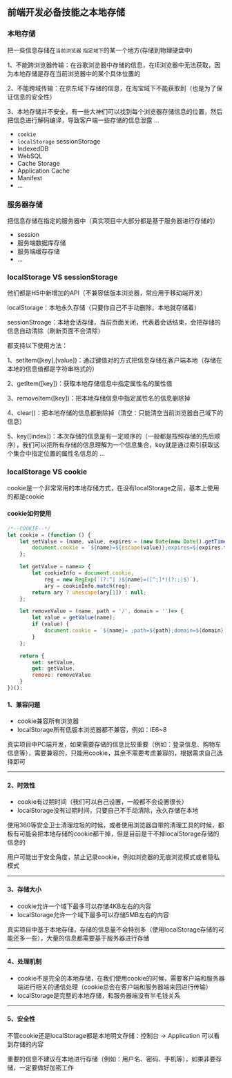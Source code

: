 ## 前端开发必备技能之本地存储

### 本地存储
 把一些信息存储在`当前浏览器` `指定域下`的某一个地方(存储到物理硬盘中)
 
 1、不能跨浏览器传输：在谷歌浏览器中存储的信息，在IE浏览器中无法获取，因为本地存储是存在当前浏览器中的某个具体位置的
 
 2、不能跨域传输：在京东域下存储的信息，在淘宝域下不能获取到（也是为了保证信息的安全性）
 
 3、本地存储并不安全，有一些大神们可以找到每个浏览器存储信息的位置，然后把信息进行解码编译，导致客户端一些存储的信息泄露
 ...

 - `cookie`
 - `localStorage`  sessionStorage
 - IndexedDB
 - WebSQL
 - Cache Storage
 - Application Cache
 - Manifest
 - ... 

### 服务器存储
 把信息存储在指定的服务器中（真实项目中大部分都是基于服务器进行存储的）
 - session
 - 服务端数据库存储
 - 服务端缓存存储
 - ...

### localStorage VS sessionStorage
 他们都是H5中新增加的API（不兼容低版本浏览器，常应用于移动端开发）

 localStorage：本地永久存储（只要你自己不手动删除，本地就存储着）

 sessionStroage：本地会话存储，当前页面关闭，代表着会话结束，会把存储的信息自动清除（刷新页面不会清除）

 都支持以下使用方法：
 
 1、setItem([key],[value])：通过键值对的方式把信息存储在客户端本地（存储在本地的信息值都是字符串格式的）
 
 2、getItem([key])：获取本地存储信息中指定属性名的属性值
 
 3、removeItem([key])：把本地存储信息中指定属性名的信息删除掉
 
 4、clear()：把本地存储的信息都删除掉（清空：只能清空当前浏览器自己域下的信息）
 
 5、key([index])：本次存储的信息是有一定顺序的（一般都是按照存储的先后顺序），我们可以把所有存储的信息理解为一个信息集合，key就是通过索引获取这个集合中指定位置的属性名信息的
 ...


### localStorage VS cookie
 cookie是一个非常常用的本地存储方式，在没有localStorage之前，基本上使用的都是cookie

#### cookie如何使用
```javascript
/*--COOKIE--*/
let cookie = (function () {
    let setValue = (name, value, expires = (new Date(new Date().getTime() + (1000 * 60 * 60 * 24))), path = '/', domain = '')=> {
        document.cookie = `${name}=${escape(value)};expires=${expires.toGMTString()};path=${path};domain=${domain}`;
    };

    let getValue = name=> {
        let cookieInfo = document.cookie,
            reg = new RegExp(`(?:^| )${name}=([^;]*)(?:;|$)`),
            ary = cookieInfo.match(reg);
        return ary ? unescape(ary[1]) : null;
    };

    let removeValue = (name, path = '/', domain = '')=> {
        let value = getValue(name);
        if (value) {
            document.cookie = `${name}= ;path=${path};domain=${domain};expires=Fri,02-Jan-1970 00:00:00 GMT`;
        }
    };

    return {
        set: setValue,
        get: getValue,
        remove: removeValue
    }
})();
```
#### 1、兼容问题
 - cookie兼容所有浏览器
 - localStorage所有低版本浏览器都不兼容，例如：IE6~8

 真实项目中PC端开发，如果需要存储的信息比较重要（例如：登录信息、购物车信息等），需要兼容的，只能用cookie，其余不需要考虑兼容的，根据需求自己选择即可

---

#### 2、时效性
 - cookie有过期时间（我们可以自己设置，一般都不会设置很长）
 - localStorage没有过期时间，只要自己不手动清除，永久存储在本地

 使用360等安全卫士清理垃圾的时候，或者使用浏览器自带的清理工具的时候，都极有可能会把本地存储的cookie都干掉，但是目前是干不掉localStorage存储的信息的

 用户可能出于安全角度，禁止记录cookie，例如浏览器的无痕浏览模式或者隐私模式

---

#### 3、存储大小
 - cookie允许一个域下最多可以存储4KB左右的内容
 - localStorage允许一个域下最多可以存储5MB左右的内容

 真实项目中基于本地存储，存储的信息量不会特别多（使用localStorage存储的可能还多一些），大量的信息都需要基于服务器进行存储

---

#### 4、处理机制
 - cookie不是完全的本地存储，在我们使用cookie的时候，需要客户端和服务器端进行相关的通信处理（cookie总会在客户端和服务器端来回进行传输）
 - localStorage是完整的本地存储，和服务器端没有半毛钱关系

---

#### 5、安全性
 不管cookie还是localStorage都是本地明文存储：控制台 -> Application 可以看到存储的内容

 重要的信息不建议在本地进行存储（例如：用户名、密码、手机等），如果非要存储，一定要做好加密工作